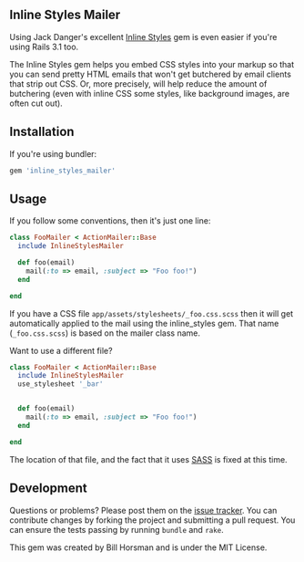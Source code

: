 ## Inline Styles Mailer

Using Jack Danger's excellent [Inline Styles](https://github.com/jackdanger/inline_styles) gem is even easier if you're using Rails 3.1 too.

The Inline Styles gem helps you embed CSS styles into your markup so that you can send pretty HTML emails that won't get butchered by email clients that strip out CSS. Or, more precisely, will help reduce the amount of butchering (even with inline CSS some styles, like background images, are often cut out).

## Installation

If you're using bundler:

```ruby
gem 'inline_styles_mailer'
```

## Usage

If you follow some conventions, then it's just one line:

```ruby
class FooMailer < ActionMailer::Base
  include InlineStylesMailer

  def foo(email)
    mail(:to => email, :subject => "Foo foo!")
  end

end
```

If you have a CSS file <code>app/assets/stylesheets/_foo.css.scss</code> then it will get automatically applied to the mail using the inline_styles gem. That name (<code>_foo.css.scss</code>) is based on the mailer class name.

Want to use a different file?

```ruby
class FooMailer < ActionMailer::Base
  include InlineStylesMailer
  use_stylesheet '_bar'


  def foo(email)
    mail(:to => email, :subject => "Foo foo!")
  end

end
```

The location of that file, and the fact that it uses [SASS](http://sass-lang.com/) is fixed at this time.

## Development

Questions or problems? Please post them on the [issue tracker](https://github.com/billhorsman/inline_styles_mailer/issues). You can contribute changes by forking the project and submitting a pull request. You can ensure the tests passing by running `bundle` and `rake`.

This gem was created by Bill Horsman and is under the MIT License.